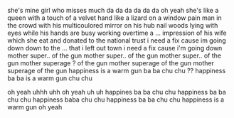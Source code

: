 she's mine girl who misses much
da da da da da da
oh yeah
she's like a queen with a touch of a velvet hand
like a lizard on a window pain
man in the crowd with his multicoulored mirror on his hub nail woods
lying with eyes while his hands are busy working overtime
a ...  impression of his wife which she eat and donated to the national trust
i need a fix cause im going down
down to the ... that i left out town
i need a fix cause i'm going down
mother super.. of the gun
mother super.. of the gun
mother super.. of the gun
mother superage ? of the gun
mother superage of the gun
mother superage of the gun
happiness is a warm gun
ba ba chu chu ??
happiness ba ba is a warm gun chu chu

oh yeah uhhh uhh oh yeah uh uh
happines ba ba chu chu
happiness ba ba chu chu
happiness baba chu chu
happiness ba ba chu chu
happiness is a warm gun oh yeah
